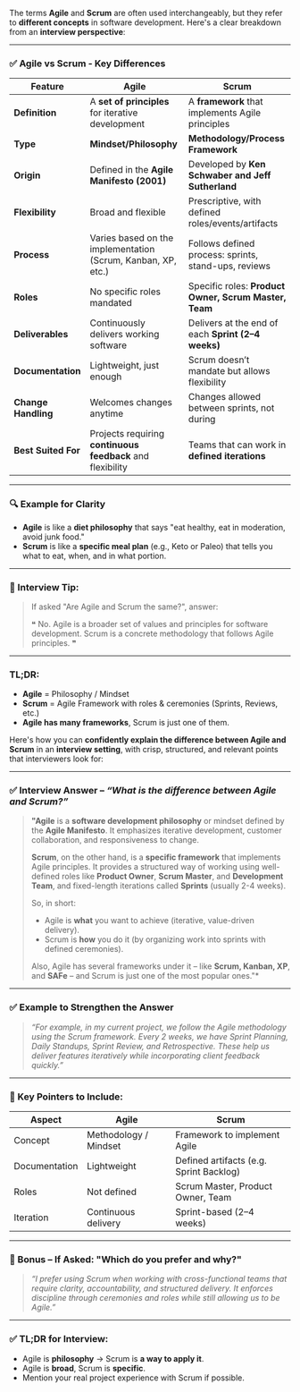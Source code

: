 The terms **Agile** and **Scrum** are often used interchangeably, but they refer to **different concepts** in software development. Here's a clear breakdown from an **interview perspective**:

---

### ✅ **Agile vs Scrum - Key Differences**

| Feature             | **Agile**                                                    | **Scrum**                                             |
| ------------------- | ------------------------------------------------------------ | ----------------------------------------------------- |
| **Definition**      | A **set of principles** for iterative development            | A **framework** that implements Agile principles      |
| **Type**            | **Mindset/Philosophy**                                       | **Methodology/Process Framework**                     |
| **Origin**          | Defined in the **Agile Manifesto (2001)**                    | Developed by **Ken Schwaber and Jeff Sutherland**     |
| **Flexibility**     | Broad and flexible                                           | Prescriptive, with defined roles/events/artifacts     |
| **Process**         | Varies based on the implementation (Scrum, Kanban, XP, etc.) | Follows defined process: sprints, stand-ups, reviews  |
| **Roles**           | No specific roles mandated                                   | Specific roles: **Product Owner, Scrum Master, Team** |
| **Deliverables**    | Continuously delivers working software                       | Delivers at the end of each **Sprint (2–4 weeks)**    |
| **Documentation**   | Lightweight, just enough                                     | Scrum doesn’t mandate but allows flexibility          |
| **Change Handling** | Welcomes changes anytime                                     | Changes allowed between sprints, not during           |
| **Best Suited For** | Projects requiring **continuous feedback** and flexibility   | Teams that can work in **defined iterations**         |

---

### 🔍 Example for Clarity

* **Agile** is like a **diet philosophy** that says "eat healthy, eat in moderation, avoid junk food."
* **Scrum** is like a **specific meal plan** (e.g., Keto or Paleo) that tells you what to eat, when, and in what portion.

---

### 📌 Interview Tip:

> If asked "Are Agile and Scrum the same?", answer:
>
> ❝ No. Agile is a broader set of values and principles for software development. Scrum is a concrete methodology that follows Agile principles. ❞

---

### TL;DR:

* **Agile** = Philosophy / Mindset
* **Scrum** = Agile Framework with roles & ceremonies (Sprints, Reviews, etc.)
* **Agile has many frameworks**, Scrum is just one of them.

Here's how you can **confidently explain the difference between Agile and Scrum** in an **interview setting**, with crisp, structured, and relevant points that interviewers look for:

---

### ✅ Interview Answer – *“What is the difference between Agile and Scrum?”*

> **"Agile** is a **software development philosophy** or mindset defined by the **Agile Manifesto**. It emphasizes iterative development, customer collaboration, and responsiveness to change.
>
> **Scrum**, on the other hand, is a **specific framework** that implements Agile principles. It provides a structured way of working using well-defined roles like **Product Owner**, **Scrum Master**, and **Development Team**, and fixed-length iterations called **Sprints** (usually 2-4 weeks).
>
> So, in short:
>
> * Agile is **what** you want to achieve (iterative, value-driven delivery).
> * Scrum is **how** you do it (by organizing work into sprints with defined ceremonies).
>
> Also, Agile has several frameworks under it – like **Scrum, Kanban, XP**, and **SAFe** – and Scrum is just one of the most popular ones."\*

---

### ✅ Example to Strengthen the Answer

> *“For example, in my current project, we follow the Agile methodology using the Scrum framework. Every 2 weeks, we have Sprint Planning, Daily Standups, Sprint Review, and Retrospective. These help us deliver features iteratively while incorporating client feedback quickly.”*

---

### 🎯 Key Pointers to Include:

| Aspect        | Agile                 | Scrum                                   |
| ------------- | --------------------- | --------------------------------------- |
| Concept       | Methodology / Mindset | Framework to implement Agile            |
| Documentation | Lightweight           | Defined artifacts (e.g. Sprint Backlog) |
| Roles         | Not defined           | Scrum Master, Product Owner, Team       |
| Iteration     | Continuous delivery   | Sprint-based (2–4 weeks)                |

---

### 🧠 Bonus – If Asked: "Which do you prefer and why?"

> *“I prefer using Scrum when working with cross-functional teams that require clarity, accountability, and structured delivery. It enforces discipline through ceremonies and roles while still allowing us to be Agile.”*

---

### ✅ TL;DR for Interview:

* Agile is **philosophy** → Scrum is **a way to apply it**.
* Agile is **broad**, Scrum is **specific**.
* Mention your real project experience with Scrum if possible.

